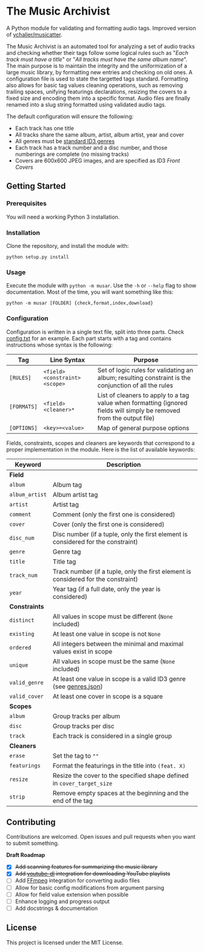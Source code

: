 # The Music Archivist

A Python module for validating and formatting audio tags. Improved version of [ychalier/musicatter](https://gist.github.com/ychalier/8dbb992e5a474e41cb6af0bab22c9fee).

The Music Archivist is an automated tool for analyzing a set of audio tracks and checking whether their tags follow some logical rules such as "*Each track must have a title*" or "*All tracks must have the same album name*". The main purpose is to maintain the integrity and the uniformization of a large music library, by formatting new entries and checking on old ones. A configuration file is used to state the targetted tags standard. Formatting also allows for basic tag values cleaning operations, such as removing trailing spaces, unifying featurings declarations, resizing the covers to a fixed size and encoding them into a specific format. Audio files are finally renamed into a slug string formatted using validated audio tags.

The default configuration will ensure the following:

- Each track has one title
- All tracks share the same album, artist, album artist, year and cover
- All genres must be [standard ID3 genres](https://en.wikipedia.org/wiki/ID3#Genre_list_in_ID3v1[12])
- Each track has a track number and a disc number, and those numberings are complete (no missing tracks)
- Covers are 600x600 JPEG images, and are specified as ID3 *Front Covers*

## Getting Started

### Prerequisites

You will need a working Python 3 installation.

### Installation

Clone the repository, and install the module with:

```
python setup.py install
```

### Usage

Execute the module with `python -m musar`. Use the `-h` or `--help` flag to show documentation. Most of the time, you will want something like this:

```
python -m musar [FOLDER] {check,format,index,download}
```

### Configuration

Configuration is written in a single text file, split into three parts. Check [config.txt](data/config.txt) for an example. Each part starts with a tag and contains instructions whose syntax is the following:

Tag         | Line Syntax                    | Purpose
----------- | ------------------------------ | -------
`[RULES]`   | `<field> <constraint> <scope>` | Set of logic rules for validating an album; resulting constraint is the conjunction of all the rules
`[FORMATS]` | `<field> <cleaner>*`           | List of cleaners to apply to a tag value when formatting (ignored fields will simply be removed from the output file)
`[OPTIONS]` | `<key>=<value>`                | Map of general purpose options

Fields, constraints, scopes and cleaners are keywords that correspond to a proper implementation in the module. Here is the list of available keywords:

Keyword | Description
---- | ----
**Field** |
`album`        | Album tag
`album_artist` | Album artist tag
`artist`       | Artist tag
`comment`      | Comment (only the first one is considered)
`cover`        | Cover (only the first one is considered)
`disc_num`     | Disc number (if a tuple, only the first element is considered for the constraint)
`genre`        | Genre tag
`title`        | Title tag
`track_num`    | Track number (if a tuple, only the first element is considered for the constraint)
`year`         | Year tag (if a full date, only the year is considered)
**Constraints** |
`distinct`    | All values in scope must be different (`None` included)
`existing`    | At least one value in scope is not `None`
`ordered`     | All integers between the minimal and maximal values exist in scope
`unique`      | All values in scope must be the same (`None` included)
`valid_genre` | At least one value in scope is a valid ID3 genre (see [genres.json](data/genres.json))
`valid_cover` | At least one cover in scope is a square
**Scopes** |
`album` | Group tracks per album
`disc`  | Group tracks per disc
`track` | Each track is considered in a single group
**Cleaners** |
`erase`      | Set the tag to `""`
`featurings` | Format the featurings in the title into `(feat. X)`
`resize`     | Resize the cover to the specified shape defined in `cover_target_size`
`strip`      | Remove empty spaces at the beginning and the end of the tag

## Contributing

Contributions are welcomed. Open issues and pull requests when you want to submit something.

**Draft Roadmap**

- [x] ~~Add scanning features for summarizing the music library~~
- [x] ~~Add [youtube-dl](https://youtube-dl.org/) integration for downloading YouTube playlists~~
- [ ] Add [FFmpeg](https://ffmpeg.org/) integration for converting audio files
- [ ] Allow for basic config modifications from argument parsing
- [ ] Allow for field value extension when possible
- [ ] Enhance logging and progress output
- [ ] Add docstrings & documentation

## License

This project is licensed under the MIT License.
